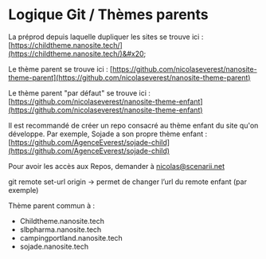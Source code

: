 # Logique Git / Thèmes parents

La préprod depuis laquelle dupliquer les sites se trouve ici : [https://childtheme.nanosite.tech/](https://childtheme.nanosite.tech/)&#x20;

Le thème parent se trouve ici  : [https://github.com/nicolaseverest/nanosite-theme-parent](https://github.com/nicolaseverest/nanosite-theme-parent)

Le thème parent "par défaut" se trouve ici : [https://github.com/nicolaseverest/nanosite-theme-enfant](https://github.com/nicolaseverest/nanosite-theme-enfant)

Il est recommandé de créer un repo consacré au thème enfant du site qu'on développe. Par exemple, Sojade a son propre thème enfant : [https://github.com/AgenceEverest/sojade-child](https://github.com/AgenceEverest/sojade-child)





Pour avoir les accès aux Repos, demander à nicolas@scenarii.net

git remote set-url origin -> permet de changer l’url du remote enfant (par exemple)

Thème parent commun à :&#x20;

* Childtheme.nanosite.tech&#x20;
* slbpharma.nanosite.tech&#x20;
* campingportland.nanosite.tech&#x20;
* sojade.nanosite.tech

